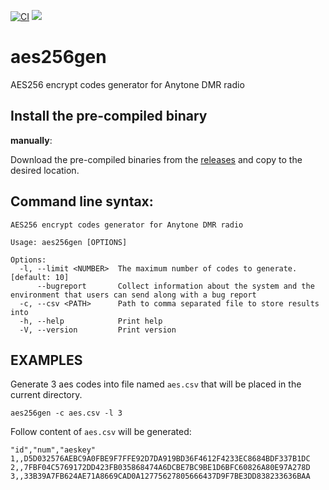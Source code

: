 [![CI](https://github.com/aegoroff/aes256gen/actions/workflows/ci.yml/badge.svg)](https://github.com/aegoroff/solt/actions/workflows/ci.yml)
[![](https://tokei.rs/b1/github/aegoroff/aes256gen?category=code)](https://github.com/XAMPPRocky/tokei)

# aes256gen
AES256 encrypt codes generator for Anytone DMR radio

## Install the pre-compiled binary

**manually**:

Download the pre-compiled binaries from the [releases](https://github.com/aegoroff/aes256gen/releases) and
copy to the desired location.

## Command line syntax:
```
AES256 encrypt codes generator for Anytone DMR radio

Usage: aes256gen [OPTIONS]

Options:
  -l, --limit <NUMBER>  The maximum number of codes to generate. [default: 10]
      --bugreport       Collect information about the system and the environment that users can send along with a bug report
  -c, --csv <PATH>      Path to comma separated file to store results into
  -h, --help            Print help
  -V, --version         Print version
```
## EXAMPLES

Generate 3 aes codes into file named `aes.csv` that will be placed in the current directory.
```shell
aes256gen -c aes.csv -l 3
```
Follow content of `aes.csv` will be generated:
```
"id","num","aeskey"
1,,D5D032576AEBC9A0FBE9F7FFE92D7DA919BD36F4612F4233EC8684BDF337B1DC
2,,7FBF04C5769172DD423FB035868474A6DCBE7BC9BE1D6BFC60826A80E97A278D
3,,33B39A7FB624AE71A8669CAD0A12775627805666437D9F7BE3DD838233636BAA
```